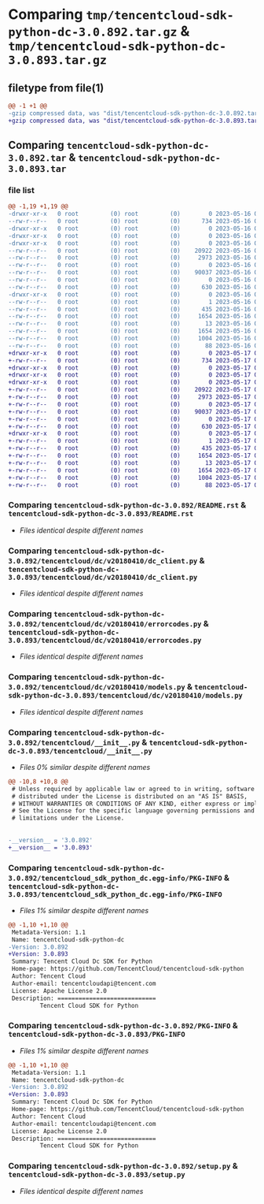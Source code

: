 # Comparing `tmp/tencentcloud-sdk-python-dc-3.0.892.tar.gz` & `tmp/tencentcloud-sdk-python-dc-3.0.893.tar.gz`

## filetype from file(1)

```diff
@@ -1 +1 @@
-gzip compressed data, was "dist/tencentcloud-sdk-python-dc-3.0.892.tar", last modified: Tue May 16 00:34:36 2023, max compression
+gzip compressed data, was "dist/tencentcloud-sdk-python-dc-3.0.893.tar", last modified: Wed May 17 03:29:15 2023, max compression
```

## Comparing `tencentcloud-sdk-python-dc-3.0.892.tar` & `tencentcloud-sdk-python-dc-3.0.893.tar`

### file list

```diff
@@ -1,19 +1,19 @@
-drwxr-xr-x   0 root         (0) root         (0)        0 2023-05-16 00:34:36.000000 tencentcloud-sdk-python-dc-3.0.892/
--rw-r--r--   0 root         (0) root         (0)      734 2023-05-16 00:34:36.000000 tencentcloud-sdk-python-dc-3.0.892/README.rst
-drwxr-xr-x   0 root         (0) root         (0)        0 2023-05-16 00:34:36.000000 tencentcloud-sdk-python-dc-3.0.892/tencentcloud/
-drwxr-xr-x   0 root         (0) root         (0)        0 2023-05-16 00:34:36.000000 tencentcloud-sdk-python-dc-3.0.892/tencentcloud/dc/
-drwxr-xr-x   0 root         (0) root         (0)        0 2023-05-16 00:34:36.000000 tencentcloud-sdk-python-dc-3.0.892/tencentcloud/dc/v20180410/
--rw-r--r--   0 root         (0) root         (0)    20922 2023-05-16 00:34:36.000000 tencentcloud-sdk-python-dc-3.0.892/tencentcloud/dc/v20180410/dc_client.py
--rw-r--r--   0 root         (0) root         (0)     2973 2023-05-16 00:34:36.000000 tencentcloud-sdk-python-dc-3.0.892/tencentcloud/dc/v20180410/errorcodes.py
--rw-r--r--   0 root         (0) root         (0)        0 2023-05-16 00:34:36.000000 tencentcloud-sdk-python-dc-3.0.892/tencentcloud/dc/v20180410/__init__.py
--rw-r--r--   0 root         (0) root         (0)    90037 2023-05-16 00:34:36.000000 tencentcloud-sdk-python-dc-3.0.892/tencentcloud/dc/v20180410/models.py
--rw-r--r--   0 root         (0) root         (0)        0 2023-05-16 00:34:36.000000 tencentcloud-sdk-python-dc-3.0.892/tencentcloud/dc/__init__.py
--rw-r--r--   0 root         (0) root         (0)      630 2023-05-16 00:34:36.000000 tencentcloud-sdk-python-dc-3.0.892/tencentcloud/__init__.py
-drwxr-xr-x   0 root         (0) root         (0)        0 2023-05-16 00:34:36.000000 tencentcloud-sdk-python-dc-3.0.892/tencentcloud_sdk_python_dc.egg-info/
--rw-r--r--   0 root         (0) root         (0)        1 2023-05-16 00:34:36.000000 tencentcloud-sdk-python-dc-3.0.892/tencentcloud_sdk_python_dc.egg-info/dependency_links.txt
--rw-r--r--   0 root         (0) root         (0)      435 2023-05-16 00:34:36.000000 tencentcloud-sdk-python-dc-3.0.892/tencentcloud_sdk_python_dc.egg-info/SOURCES.txt
--rw-r--r--   0 root         (0) root         (0)     1654 2023-05-16 00:34:36.000000 tencentcloud-sdk-python-dc-3.0.892/tencentcloud_sdk_python_dc.egg-info/PKG-INFO
--rw-r--r--   0 root         (0) root         (0)       13 2023-05-16 00:34:36.000000 tencentcloud-sdk-python-dc-3.0.892/tencentcloud_sdk_python_dc.egg-info/top_level.txt
--rw-r--r--   0 root         (0) root         (0)     1654 2023-05-16 00:34:36.000000 tencentcloud-sdk-python-dc-3.0.892/PKG-INFO
--rw-r--r--   0 root         (0) root         (0)     1004 2023-05-16 00:34:36.000000 tencentcloud-sdk-python-dc-3.0.892/setup.py
--rw-r--r--   0 root         (0) root         (0)       88 2023-05-16 00:34:36.000000 tencentcloud-sdk-python-dc-3.0.892/setup.cfg
+drwxr-xr-x   0 root         (0) root         (0)        0 2023-05-17 03:29:15.000000 tencentcloud-sdk-python-dc-3.0.893/
+-rw-r--r--   0 root         (0) root         (0)      734 2023-05-17 03:29:14.000000 tencentcloud-sdk-python-dc-3.0.893/README.rst
+drwxr-xr-x   0 root         (0) root         (0)        0 2023-05-17 03:29:15.000000 tencentcloud-sdk-python-dc-3.0.893/tencentcloud/
+drwxr-xr-x   0 root         (0) root         (0)        0 2023-05-17 03:29:15.000000 tencentcloud-sdk-python-dc-3.0.893/tencentcloud/dc/
+drwxr-xr-x   0 root         (0) root         (0)        0 2023-05-17 03:29:15.000000 tencentcloud-sdk-python-dc-3.0.893/tencentcloud/dc/v20180410/
+-rw-r--r--   0 root         (0) root         (0)    20922 2023-05-17 03:29:14.000000 tencentcloud-sdk-python-dc-3.0.893/tencentcloud/dc/v20180410/dc_client.py
+-rw-r--r--   0 root         (0) root         (0)     2973 2023-05-17 03:29:14.000000 tencentcloud-sdk-python-dc-3.0.893/tencentcloud/dc/v20180410/errorcodes.py
+-rw-r--r--   0 root         (0) root         (0)        0 2023-05-17 03:29:14.000000 tencentcloud-sdk-python-dc-3.0.893/tencentcloud/dc/v20180410/__init__.py
+-rw-r--r--   0 root         (0) root         (0)    90037 2023-05-17 03:29:14.000000 tencentcloud-sdk-python-dc-3.0.893/tencentcloud/dc/v20180410/models.py
+-rw-r--r--   0 root         (0) root         (0)        0 2023-05-17 03:29:14.000000 tencentcloud-sdk-python-dc-3.0.893/tencentcloud/dc/__init__.py
+-rw-r--r--   0 root         (0) root         (0)      630 2023-05-17 03:29:14.000000 tencentcloud-sdk-python-dc-3.0.893/tencentcloud/__init__.py
+drwxr-xr-x   0 root         (0) root         (0)        0 2023-05-17 03:29:15.000000 tencentcloud-sdk-python-dc-3.0.893/tencentcloud_sdk_python_dc.egg-info/
+-rw-r--r--   0 root         (0) root         (0)        1 2023-05-17 03:29:15.000000 tencentcloud-sdk-python-dc-3.0.893/tencentcloud_sdk_python_dc.egg-info/dependency_links.txt
+-rw-r--r--   0 root         (0) root         (0)      435 2023-05-17 03:29:15.000000 tencentcloud-sdk-python-dc-3.0.893/tencentcloud_sdk_python_dc.egg-info/SOURCES.txt
+-rw-r--r--   0 root         (0) root         (0)     1654 2023-05-17 03:29:15.000000 tencentcloud-sdk-python-dc-3.0.893/tencentcloud_sdk_python_dc.egg-info/PKG-INFO
+-rw-r--r--   0 root         (0) root         (0)       13 2023-05-17 03:29:15.000000 tencentcloud-sdk-python-dc-3.0.893/tencentcloud_sdk_python_dc.egg-info/top_level.txt
+-rw-r--r--   0 root         (0) root         (0)     1654 2023-05-17 03:29:15.000000 tencentcloud-sdk-python-dc-3.0.893/PKG-INFO
+-rw-r--r--   0 root         (0) root         (0)     1004 2023-05-17 03:29:14.000000 tencentcloud-sdk-python-dc-3.0.893/setup.py
+-rw-r--r--   0 root         (0) root         (0)       88 2023-05-17 03:29:15.000000 tencentcloud-sdk-python-dc-3.0.893/setup.cfg
```

### Comparing `tencentcloud-sdk-python-dc-3.0.892/README.rst` & `tencentcloud-sdk-python-dc-3.0.893/README.rst`

 * *Files identical despite different names*

### Comparing `tencentcloud-sdk-python-dc-3.0.892/tencentcloud/dc/v20180410/dc_client.py` & `tencentcloud-sdk-python-dc-3.0.893/tencentcloud/dc/v20180410/dc_client.py`

 * *Files identical despite different names*

### Comparing `tencentcloud-sdk-python-dc-3.0.892/tencentcloud/dc/v20180410/errorcodes.py` & `tencentcloud-sdk-python-dc-3.0.893/tencentcloud/dc/v20180410/errorcodes.py`

 * *Files identical despite different names*

### Comparing `tencentcloud-sdk-python-dc-3.0.892/tencentcloud/dc/v20180410/models.py` & `tencentcloud-sdk-python-dc-3.0.893/tencentcloud/dc/v20180410/models.py`

 * *Files identical despite different names*

### Comparing `tencentcloud-sdk-python-dc-3.0.892/tencentcloud/__init__.py` & `tencentcloud-sdk-python-dc-3.0.893/tencentcloud/__init__.py`

 * *Files 0% similar despite different names*

```diff
@@ -10,8 +10,8 @@
 # Unless required by applicable law or agreed to in writing, software
 # distributed under the License is distributed on an "AS IS" BASIS,
 # WITHOUT WARRANTIES OR CONDITIONS OF ANY KIND, either express or implied.
 # See the License for the specific language governing permissions and
 # limitations under the License.
 
 
-__version__ = '3.0.892'
+__version__ = '3.0.893'
```

### Comparing `tencentcloud-sdk-python-dc-3.0.892/tencentcloud_sdk_python_dc.egg-info/PKG-INFO` & `tencentcloud-sdk-python-dc-3.0.893/tencentcloud_sdk_python_dc.egg-info/PKG-INFO`

 * *Files 1% similar despite different names*

```diff
@@ -1,10 +1,10 @@
 Metadata-Version: 1.1
 Name: tencentcloud-sdk-python-dc
-Version: 3.0.892
+Version: 3.0.893
 Summary: Tencent Cloud Dc SDK for Python
 Home-page: https://github.com/TencentCloud/tencentcloud-sdk-python
 Author: Tencent Cloud
 Author-email: tencentcloudapi@tencent.com
 License: Apache License 2.0
 Description: ============================
         Tencent Cloud SDK for Python
```

### Comparing `tencentcloud-sdk-python-dc-3.0.892/PKG-INFO` & `tencentcloud-sdk-python-dc-3.0.893/PKG-INFO`

 * *Files 1% similar despite different names*

```diff
@@ -1,10 +1,10 @@
 Metadata-Version: 1.1
 Name: tencentcloud-sdk-python-dc
-Version: 3.0.892
+Version: 3.0.893
 Summary: Tencent Cloud Dc SDK for Python
 Home-page: https://github.com/TencentCloud/tencentcloud-sdk-python
 Author: Tencent Cloud
 Author-email: tencentcloudapi@tencent.com
 License: Apache License 2.0
 Description: ============================
         Tencent Cloud SDK for Python
```

### Comparing `tencentcloud-sdk-python-dc-3.0.892/setup.py` & `tencentcloud-sdk-python-dc-3.0.893/setup.py`

 * *Files identical despite different names*

